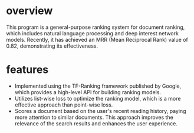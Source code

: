# overview
  This program is a general-purpose ranking system for document ranking, which includes natural language processing and deep interest network models. Recently, it has achieved an MRR (Mean Reciprocal Rank) value of 0.82, demonstrating its effectiveness.

# features
  + Implemented using the TF-Ranking framework published by Google, which provides a high-level API for building ranking models.
  + Utilizes list-wise loss to optimize the ranking model, which is a more effective approach than point-wise loss.
  + Scores a document based on the user's recent reading history, paying more attention to similar documents. This approach improves the relevance of the search results and enhances the user experience.